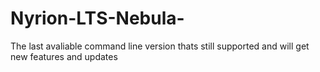 # Nyrion-LTS-Nebula-
The last avaliable command line version thats still supported and will get new features and updates
